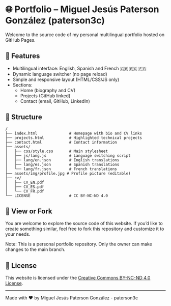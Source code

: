 # 🌐 Portfolio – Miguel Jesús Paterson González (paterson3c)

Welcome to the source code of my personal multilingual portfolio hosted on GitHub Pages.

## 🔧 Features

- Multilingual interface: English, Spanish and French 🇬🇧 🇪🇸 🇫🇷
- Dynamic language switcher (no page reload)
- Simple and responsive layout (HTML/CSS/JS only)
- Sections:
  - Home (biography and CV)
  - Projects (GitHub linked)
  - Contact (email, GitHub, LinkedIn)

## 📁 Structure

```
/
├── index.html              # Homepage with bio and CV links
├── projects.html           # Highlighted technical projects
├── contact.html            # Contact information
├── assets/
│   ├── css/style.css       # Main stylesheet
│   ├── js/lang.js          # Language switching script
│   ├── lang/en.json        # English translations
│   ├── lang/es.json        # Spanish translations
│   └── lang/fr.json        # French translations
├── assets/img/profile.jpg # Profile picture (editable)
├── cv/
│   ├── CV_EN.pdf
│   ├── CV_ES.pdf
│   └── CV_FR.pdf
└── LICENSE                 # CC BY-NC-ND 4.0
```

## 👀 View or Fork

You are welcome to explore the source code of this website. If you’d like to create something similar, feel free to fork this repository and customize it to your needs.

Note: This is a personal portfolio repository. Only the owner can make changes to the main branch.

## 📜 License

This website is licensed under the [Creative Commons BY-NC-ND 4.0 License](https://creativecommons.org/licenses/by-nc-nd/4.0/).

---
Made with ❤️ by Miguel Jesús Paterson González - paterson3c
